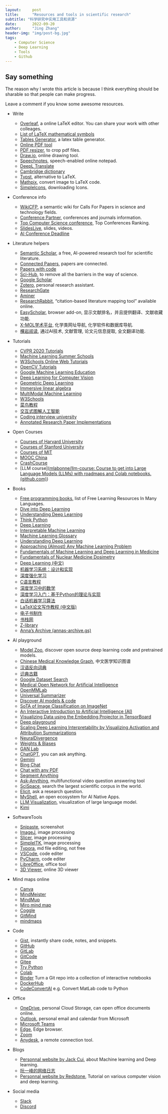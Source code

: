 ```yaml
---
layout:     post
title:      "Resources and tools in scientific research"
subtitle: "科学研究中实用工具和资源"
date:       2022-09-20
author:     "Jing Zhang"
header-img: "img/post-bg.jpg"
tags:
    - Computer Science
    - Deep Learning
    - Tools
    - Github
---
```





## Say something

The reason why I wrote this article is because I think everything should be sharable so that people can make progress. 

Leave a comment if you know some awesome resources.

* Write

    * [Overleaf](https://www.overleaf.com/), a online LaTeX editor. You can share your work with other colleages.
    * [List of LaTeX mathematical symbols](https://oeis.org/wiki/List_of_LaTeX_mathematical_symbols)
    * [Tables Generator](https://www.tablesgenerator.com/), a latex table generator.
    * [Online PDF tool](https://www.ilovepdf.com/)
    * [PDF resizer](https://pdfresizer.com/), to crop pdf files.
    * [Draw.io](https://app.diagrams.net/), online drawing tool.
    * [Speechnotes](https://speechnotes.co/), speech-enabled online notepad.
    * [DeepL Translate](https://www.deepl.com/en/translator)
    * [Cambridge dictionary](https://dictionary.cambridge.org/us/dictionary/english/)
    * [Typst](https://typst.app/), alternative to LaTeX.
    * [Mathpix](https://snip.mathpix.com/search), convert image to LaTeX code.
    * [SimpleIcons](https://simpleicons.org/), downloading Icons.

* Conference info    
    * [WikiCFP](http://www.wikicfp.com/cfp/), a semantic wiki for Calls For Papers in science and technology fields.
    * [Conference Partner](https://www.myhuiban.com/), conferences and journals information.
    * [Top Computer Science conference](http://www.guide2research.com/topconf/), Top Conferences Ranking.
    * [SlidesLive](https://library.slideslive.com/), slides, videos.
    * [AI Conference Deadline](https://aideadlin.es/?sub=ML,CV,CG,NLP,RO,SP,DM,AP,KR)


* Literature helpers
    * [Semantic Scholar](https://www.semanticscholar.org/), a free, AI-powered research tool for scientific literature.
    * [Connected Papers](https://www.connectedpapers.com/), papers are connected.
    * [Papers with code](https://paperswithcode.com/) 
    * [Sci-Hub](http://cmekg.pcl.ac.cn/), to remove all the barriers in the way of science. 
    * [Google Scholar](https://scholar.google.com/)
    * [Zotero](https://www.zotero.org/), personal research assistant.
    * [ResearchGate](https://www.researchgate.net/)
    * [Aminer](https://www.aminer.cn/)
    * [ResearchRabbit](https://researchrabbitapp.com/home), “citation-based literature mapping tool” available online.
    * [EasyScholar](https://www.easyscholar.cc/), browser add-on, 显示文献排名，并且提供翻译、文献收藏功能.
    * [X-MOL学术平台](https://www.x-mol.com/), 化学类网址导航, 化学软件和数据库导航.
    * [棵岩阅读](https://www.keyanyuedu.com/), 通过AI技术, 文献管理, 论文元信息提取, 全文翻译功能.


* Tutorials
    * [CVPR 2020 Tutorials](http://cvpr2020.thecvf.com/program/tutorials)
    * [Machine Learning Summer Schools](http://mlss.cc/index.html)
    * [W3Schools Online Web Tutorials](https://www.w3schools.com/)
    * [OpenCV Tutorials](https://github.com/JimmyHHua/opencv_tutorials) 
    * [Google Machine Learning Education](https://developers.google.com/machine-learning?hl=en)
    * [Deep Learning for Computer Vision](https://web.eecs.umich.edu/~justincj/teaching/eecs498/WI2022/schedule.html)
    * [Geometric Deep Learning](https://geometricdeeplearning.com/)
    * [Immersive linear algebra](http://immersivemath.com/ila/index.html)
    * [MultiModal Machine Learning](https://cmu-multicomp-lab.github.io/mmml-course/fall2022/)
    * [W3Schools](https://www.w3schools.com/)
    * [菜鸟教程](https://www.runoob.com/)
    * [交互式图解人工智能](https://okai.brown.edu/zh/index.html)
    * [Coding interview university](https://github.com/jwasham/coding-interview-university)
    * [Annotated Research Paper Implementations](https://nn.labml.ai/index.html)

* Open Courses
    * [Courses of Harvard University](https://pll.harvard.edu/catalog)
    * [Courses of Stanford University](https://online.stanford.edu/)
    * [Courses of MIT](https://ocw.mit.edu/)
    * [MOOC China](https://www.icourse163.org/)
    * [CrashCourse](https://crashcourse.club/category)
    * [LLM course]([mlabonne/llm-course: Course to get into Large Language Models (LLMs) with roadmaps and Colab notebooks. (github.com)](https://github.com/mlabonne/llm-course))


* Books
    * [Free programming books](https://github.com/EbookFoundation/free-programming-books), list of Free Learning Resources In Many Languages.
    * [Dive into Deep Learning](https://zh-v2.d2l.ai/)
    * [Understanding Deep Learning](https://udlbook.github.io/udlbook/)
    * [Think Python](https://wizardforcel.gitbooks.io/think-python-2e/content/index.html)
    * [Deep Learning](https://www.deeplearningbook.org/)
    * [Interpretable Machine Learning](https://christophm.github.io/interpretable-ml-book/)
    * [Machine Learning Glossary](https://ml-cheatsheet.readthedocs.io/en/latest/)
    * [Understanding Deep Learning](https://udlbook.github.io/udlbook/)
    * [Approaching (Almost) Any Machine Learning Problem](https://github.com/abhishekkrthakur/approachingalmost)
    * [Fundamentals of Machine Learning and Deep Learning in Medicine](https://link.springer.com/book/10.1007/978-3-031-19502-0)
    * [Fundamentals of Nuclear Medicine Dosimetry](https://link.springer.com/book/10.1007/978-0-387-74579-4)
    * [Deep Learning (中文)](https://exacity.github.io/deeplearningbook-chinese/)
    * [机器学习系统：设计和实现](https://openmlsys.github.io/)
    * [深度强化学习](https://deepreinforcementlearningbook.org/assets/pdfs/%E6%B7%B1%E5%BA%A6%E5%BC%BA%E5%8C%96%E5%AD%A6%E4%B9%A0(%E4%B8%AD%E6%96%87%E7%89%88-%E5%BD%A9%E8%89%B2%E5%8E%8B%E7%BC%A9).pdf)
    * [C语言教程](https://wangdoc.com/clang/intro)
    * [深度学习中的数学](https://m.ituring.com.cn/book/2593)
    * [深度学习入门：基于Python的理论与实现](https://m.ituring.com.cn/book/1921)
    * [白话机器学习算法](https://m.ituring.com.cn/book/2618)
    * [LaTeX论文写作教程 (中文版)](https://nbviewer.org/github/xinychen/latex-cookbook/blob/main/version-1/chapter-0/tableofcontents.ipynb)
    * [电子书制作](https://book.crifan.com/books/ebook_system_gitbook/website/)
    * [书栈网](https://www.bookstack.cn/)
    * [Z-library](https://singlelogin.re/)
    * [Anna’s Archive (annas-archive.gs)](https://annas-archive.gs/)


* AI playground
    * [Model Zoo](https://modelzoo.co/), discover open source deep learning code and pretrained models.   
    * [Chinese Medical Knowledge Graph](http://cmekg.pcl.ac.cn/), 中文医学知识图谱
    * [汉语反向词典](https://wantwords.net/)
    * [识典古籍](https://www.shidianguji.com/)
    * [Google Dataset Search](https://datasetsearch.research.google.com/)
    * [Medical Open Network for Artificial Intelligence](https://monai.io/)
    * [OpenMMLab](https://openmmlab.com/)
    * [Universal Summarizer](https://labs.kagi.com/ai/sum)
    * [Discover AI models & code](https://www.catalyzex.com/)
    * [SoTA of Image Classification on ImageNet](https://paperswithcode.com/sota/image-classification-on-imagenet)
    * [An Interactive Introduction to Artificial Intelligence (AI)](https://okai.brown.edu/index.html)
    * [Visualizing Data using the Embedding Projector in TensorBoard](https://projector.tensorflow.org/)
    * [Deep playground](https://playground.tensorflow.org/#activation=tanh&batchSize=10&dataset=gauss&regDataset=reg-plane&learningRate=0.03&regularizationRate=0&noise=0&networkShape=7,2,2,2&seed=0.40403&showTestData=false&discretize=false&percTrainData=50&x=true&y=false&xTimesY=false&xSquared=false&ySquared=false&cosX=false&sinX=false&cosY=false&sinY=false&collectStats=false&problem=classification&initZero=false&hideText=false)
    * [Scaling Deep Learning Interpretability by Visualizing Activation and Attribution Summarizations](https://fredhohman.com/summit/)
    * [NeuralDivergence](http://haekyu.com/neural-divergence/)
    * [Weights & Biases](https://wandb.ai/site)
    * [GAN Lab](https://poloclub.github.io/ganlab/)
    * [ChatGPT](https://chat.openai.com/chat), you can ask anything.
    * [Gemini](https://gemini.google.com/app)
    * [Bing Chat](https://www.bing.com/search?form=NTPCHT&showconv=1&sendquery=1&q=bing)
    * [Chat with any PDF](https://www.chatpdf.com/)
    * [Segment Anything](https://segment-anything.com/)
    * [Ask-Anything](https://ask.opengvlab.com/), multifunctional video question answering tool
    * [SciSpace](https://typeset.io/), search the largest scientific corpus in the world.
    * [Elicit](https://elicit.org/), ask a research question.
    * [MyShell](https://app.myshell.ai/explore), an open ecosystem for AI Native Apps.
    * [LLM Visualization](https://bbycroft.net/llm), visualization of large language model.
    * [Kimi](https://kimi.moonshot.cn/)
    


* SoftwareTools
    * [Snipaste](https://www.snipaste.com/), screenshot
    * [ImageJ](https://imagej.net/), image processing
    * [Slicer](https://www.slicer.org/), image processing
    * [SimpleITK](https://simpleitk.org/), image processing
    * [Typora](https://typora.io/), md file editing, not free
    * [VSCode](https://code.visualstudio.com/), code editer
    * [PyCharm](https://www.jetbrains.com/pycharm/), code editer
    * [LibreOffice](https://www.libreoffice.org/), office tool
    * [3D Viewer](https://3dviewer.net/), online 3D viewer

* Mind maps online
    * [Canva](https://www.canva.com/graphs/mind-maps/)
    * [MindMeister](https://www.mindmeister.com/)
    * [MindMup](https://www.mindmup.com/)
    * [Miro mind map](https://miro.com/mind-map/)
    * [Coggle](https://coggle.it/)
    * [GitMind](https://gitmind.com/)
    * [mindmaps](https://www.mindmaps.app/)


* Code
    * [Gist](https://gist.github.com/), instantly share code, notes, and snippets.
    * [GitHub](https://www.github.com/)
    * [GitLab](https://about.gitlab.com/)
    * [GitCode](https://gitcode.net/explore/welcome)
    * [Gitee](https://gitee.com/dashboard)
    * [Try Python](https://www.w3schools.com/python/trypython.asp?filename=demo_default)
    * [Colab](https://colab.research.google.com/notebooks/welcome.ipynb)
    * [Binder](https://mybinder.org/) Turn a Git repo into a collection of interactive notebooks
    * [DockerHub](https://hub.docker.com/)
    * [CodeConvertAI](https://www.codeconvert.ai/) e.g. Convert MatLab code to Python


* Office
    * [OneDrive](https://www.microsoft.com/en-us/microsoft-365/onedrive/online-cloud-storage), personal Cloud Storage, can open office documents online.
    * [Outlook](https://outlook.live.com), personal email and calendar from Microsoft
    * [Microsoft Teams](https://www.microsoft.com/en-us/microsoft-teams/group-chat-software)
    * [Edge](https://www.microsoft.com/en-us/edge?exp=e01&ocid=ORSEARCH_Bing&form=MA13FJ), Edge browser.
    * [Zoom](https://zoom.us/)
    * [Anydesk](https://anydesk.com/en), a remote connection tool. 
* Blogs
    * [Personnal website by Jack Cui](https://cuijiahua.com/), about Machine learning and Deep learning.
    * [阮一峰的网络日志](https://www.ruanyifeng.com/blog/)
    * [Personnal website by Redstone](https://redstonewill.com/), Tutorial on various computer vision and deep learning.

* Social media
    * [Slack](https://slack.com/)
    * [Discord](https://discord.com/)

   

